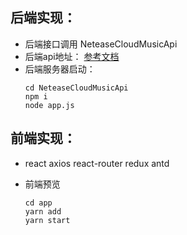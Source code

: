 ## 后端实现：
- 后端接口调用 NeteaseCloudMusicApi 
- 后端api地址：   [参考文档](https://binaryify.github.io/NeteaseCloudMusicApi/#)
- 后端服务器启动：
  ```
  cd NeteaseCloudMusicApi
  npm i
  node app.js
  ```

## 前端实现：
 - react axios react-router redux antd
 - 前端预览
  
   ```
   cd app
   yarn add
   yarn start
   ```